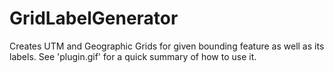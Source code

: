 # GridLabelGenerator
Creates UTM and Geographic Grids for given bounding feature as well as its labels.
See 'plugin.gif' for a quick summary of how to use it.
